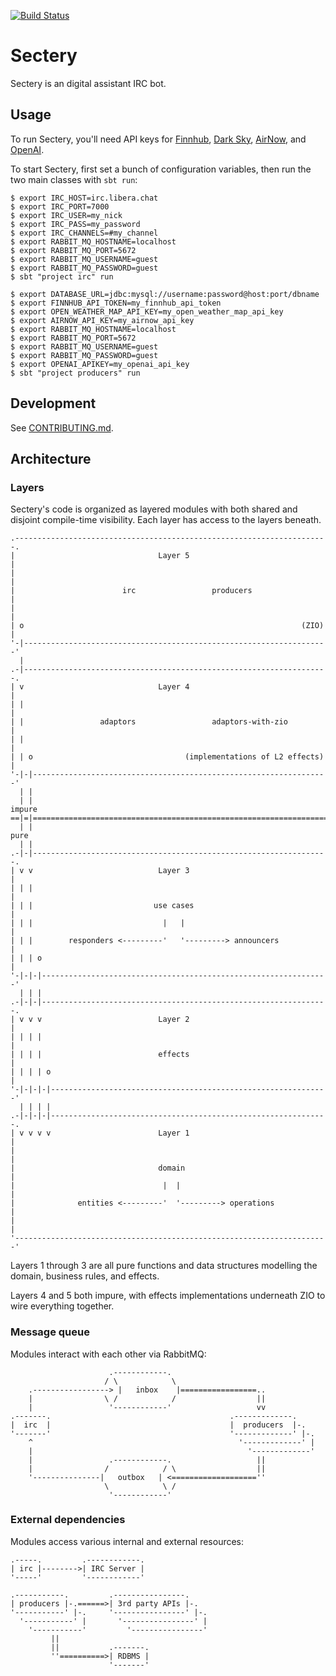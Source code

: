 [![Build Status][build-badge]][build-link]

[build-badge]: https://github.com/earldouglas/sectery/workflows/build/badge.svg "Build Status"
[build-link]: https://github.com/earldouglas/sectery/actions "GitHub Actions"

# Sectery

Sectery is an digital assistant IRC bot.

## Usage

To run Sectery, you'll need API keys for
[Finnhub](https://finnhub.io/docs/api), [Dark
Sky](https://darksky.net/dev), [AirNow](https://docs.airnowapi.org/),
and [OpenAI](https://platform.openai.com/docs/quickstart/api-keys).

To start Sectery, first set a bunch of configuration variables, then run
the two main classes with `sbt run`:

```
$ export IRC_HOST=irc.libera.chat
$ export IRC_PORT=7000
$ export IRC_USER=my_nick
$ export IRC_PASS=my_password
$ export IRC_CHANNELS=#my_channel
$ export RABBIT_MQ_HOSTNAME=localhost
$ export RABBIT_MQ_PORT=5672
$ export RABBIT_MQ_USERNAME=guest
$ export RABBIT_MQ_PASSWORD=guest
$ sbt "project irc" run
```

```
$ export DATABASE_URL=jdbc:mysql://username:password@host:port/dbname
$ export FINNHUB_API_TOKEN=my_finnhub_api_token
$ export OPEN_WEATHER_MAP_API_KEY=my_open_weather_map_api_key
$ export AIRNOW_API_KEY=my_airnow_api_key
$ export RABBIT_MQ_HOSTNAME=localhost
$ export RABBIT_MQ_PORT=5672
$ export RABBIT_MQ_USERNAME=guest
$ export RABBIT_MQ_PASSWORD=guest
$ export OPENAI_APIKEY=my_openai_api_key
$ sbt "project producers" run
```

## Development

See [CONTRIBUTING.md](CONTRIBUTING.md).

## Architecture

### Layers

Sectery's code is organized as layered modules with both shared and
disjoint compile-time visibility.  Each layer has access to the layers
beneath.

```
.----------------------------------------------------------------------.
|                                Layer 5                               |
|                                                                      |
|                        irc                 producers                 |
|                                                                      |
| o                                                              (ZIO) |
'-|--------------------------------------------------------------------'
  |
.-|--------------------------------------------------------------------.
| v                              Layer 4                               |
| |                                                                    |
| |                 adaptors                 adaptors-with-zio         |
| |                                                                    |
| | o                                  (implementations of L2 effects) |
'-|-|------------------------------------------------------------------'
  | |
  | |                                                             impure
==|=|===================================================================
  | |                                                               pure
  | |
.-|-|------------------------------------------------------------------.
| v v                            Layer 3                               |
| | |                                                                  |
| | |                           use cases                              |
| | |                             |   |                                |
| | |        responders <---------'   '---------> announcers           |
| | | o                                                                |
'-|-|-|----------------------------------------------------------------'
  | | |
.-|-|-|----------------------------------------------------------------.
| v v v                          Layer 2                               |
| | | |                                                                |
| | | |                          effects                               |
| | | | o                                                              |
'-|-|-|-|--------------------------------------------------------------'
  | | | |
.-|-|-|-|--------------------------------------------------------------.
| v v v v                        Layer 1                               |
|                                                                      |
|                                domain                                |
|                                 |  |                                 |
|              entities <---------'  '---------> operations            |
|                                                                      |
'----------------------------------------------------------------------'
```

Layers 1 through 3 are all pure functions and data structures modelling
the domain, business rules, and effects.

Layers 4 and 5 both impure, with effects implementations underneath ZIO
to wire everything together.

### Message queue

Modules interact with each other via RabbitMQ:

```
                      .------------.
                     / \            \
    .-----------------> |   inbox    |=================..
    |                \ /            /                  ||
    |                 '------------'                   vv
.-------.                                        .-------------.
|  irc  |                                        |  producers  |-.
'-------'                                        '-------------' |-.
    ^                                              '-------------' |
    |                                                '-------------'
    |                 .------------.                   ||
    |                /            / \                  ||
    '---------------|   outbox   | <===================''
                     \            \ /
                      '------------'
```

### External dependencies

Modules access various internal and external resources:

```
.-----.         .------------.
| irc |-------->| IRC Server |
'-----'         '------------'

.-----------.         .----------------.
| producers |-.======>| 3rd party APIs |-.
'-----------' |-.     '----------------' |-.
  '-----------' |       '----------------' |
    '-----------'         '----------------'
         ||
         ||           .-------.
         ''==========>| RDBMS |
                      '-------'
```
